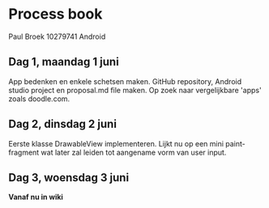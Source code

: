 # Process book
Paul Broek 10279741 Android

Dag 1, maandag 1 juni
-------------------------
App bedenken en enkele schetsen maken. GitHub repository, Android studio project en proposal.md file maken. Op zoek naar vergelijkbare 'apps' zoals doodle.com. 

Dag 2, dinsdag 2 juni
-------------------------
Eerste klasse DrawableView implementeren. Lijkt nu op een mini paint-fragment wat later zal leiden tot aangename vorm van user input.

Dag 3, woensdag 3 juni
-----------------------------
**Vanaf nu in wiki**
